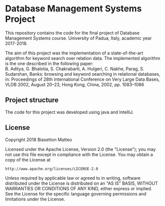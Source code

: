 # Database Management Systems Project #

This repository contains the code for the final project of Database Management Systems course. University of Padua, Italy, academic year 2017-2018.

The aim of this project was the implementation of a state-of-the-art algorithm for keyword search over relation data. 
The implemented algorithm is the one described in the following paper:  
B. Aditya, G. Bhalotia, S. Chakrabarti, A. Hulgeri, C. Nakhe, Parag, S. Sudarshan, Banks: browsing and keyword searching in relational databases, in: Proceedings of 28th International Conference on Very Large Data Bases, VLDB 2002, August 20–23, Hong Kong, China, 2002, pp. 1083–1086

## Project structure ##
The code for this project was developed using java and IntelliJ.

## License ##
Copyright 2018 Biasetton Matteo

Licensed under the Apache License, Version 2.0 (the "License");
you may not use this file except in compliance with the License.
You may obtain a copy of the License at

    http://www.apache.org/licenses/LICENSE-2.0

Unless required by applicable law or agreed to in writing, software
distributed under the License is distributed on an "AS IS" BASIS,
WITHOUT WARRANTIES OR CONDITIONS OF ANY KIND, either express or implied.
See the License for the specific language governing permissions and
limitations under the License.
